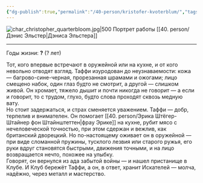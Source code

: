 ```yaml
---
{"dg-publish":true,"permalink":"/40-person/kristofer-kvoterblum/","tags":["личность/клуб"]}
---
```



![char_christopher_quarterbloom.jpg|500](/img/user/90.%20files/char_christopher_quarterbloom.jpg)
Портрет работы [[40. person/Дэнис Эльстер\|Дэниса Эльстера]]
***

Годы жизни: **?** (? лет)

Тот, кого впервые встречают в оружейной или на кухне, и от кого невольно отводят взгляд. Таффи изуродован до неузнаваемости: кожа — багрово-сине-черная, прорезанная шрамами и ожогами; лицо смещено набок, один глаз будто не смотрит, а другой — слишком живой. Он хромает, тяжело дышит и почти никогда не говорит — а если и говорит, то с трудом, глухо, будто слова проходят сквозь медную вату.  
Но стоит задержаться, и страх сменяется уважением. Таффи — добр, терпелив и внимателен. Он помогает [[40. person/Эрика Штёгер-Штайнер фон Штайнштеттен\|фрау Эрике]] на кухне, рубит мясо с нечеловеческой точностью, при этом сдержан и вежлив, как британский дворецкий. Но по-настоящему оживает он в оружейной — при виде сломанной пружины, тусклого лезвия или старого ружья, его руки вдруг становятся быстрыми, движения точными, и на лицо возвращается нечто, похожее на улыбку.  
Говорят, он вернулся из ада забытой войны — и нашел пристанище в Клубе. И Клуб бережёт Таффи, а он, в ответ, хранит Искателей — молча, надёжно, через металл и мастерство.